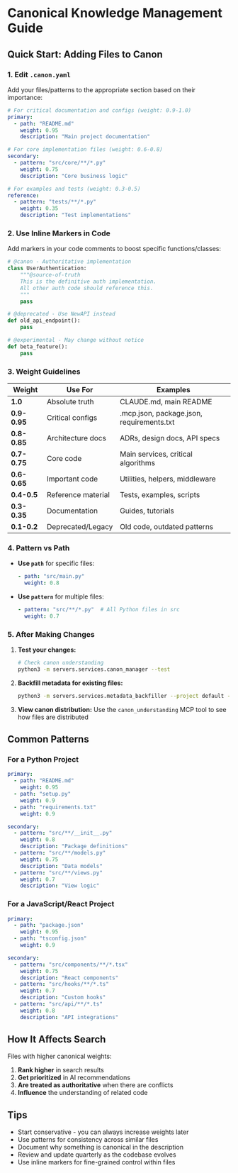# Canonical Knowledge Management Guide

## Quick Start: Adding Files to Canon

### 1. Edit `.canon.yaml`

Add your files/patterns to the appropriate section based on their importance:

```yaml
# For critical documentation and configs (weight: 0.9-1.0)
primary:
  - path: "README.md"
    weight: 0.95
    description: "Main project documentation"

# For core implementation files (weight: 0.6-0.8)
secondary:
  - pattern: "src/core/**/*.py"
    weight: 0.75
    description: "Core business logic"

# For examples and tests (weight: 0.3-0.5)
reference:
  - pattern: "tests/**/*.py"
    weight: 0.35
    description: "Test implementations"
```

### 2. Use Inline Markers in Code

Add markers in your code comments to boost specific functions/classes:

```python
# @canon - Authoritative implementation
class UserAuthentication:
    """@source-of-truth
    This is the definitive auth implementation.
    All other auth code should reference this.
    """
    pass

# @deprecated - Use NewAPI instead
def old_api_endpoint():
    pass

# @experimental - May change without notice
def beta_feature():
    pass
```

### 3. Weight Guidelines

| Weight | Use For | Examples |
|--------|---------|----------|
| **1.0** | Absolute truth | CLAUDE.md, main README |
| **0.9-0.95** | Critical configs | .mcp.json, package.json, requirements.txt |
| **0.8-0.85** | Architecture docs | ADRs, design docs, API specs |
| **0.7-0.75** | Core code | Main services, critical algorithms |
| **0.6-0.65** | Important code | Utilities, helpers, middleware |
| **0.4-0.5** | Reference material | Tests, examples, scripts |
| **0.3-0.35** | Documentation | Guides, tutorials |
| **0.1-0.2** | Deprecated/Legacy | Old code, outdated patterns |

### 4. Pattern vs Path

- **Use `path`** for specific files:
  ```yaml
  - path: "src/main.py"
    weight: 0.8
  ```

- **Use `pattern`** for multiple files:
  ```yaml
  - pattern: "src/**/*.py"  # All Python files in src
    weight: 0.7
  ```

### 5. After Making Changes

1. **Test your changes:**
   ```bash
   # Check canon understanding
   python3 -m servers.services.canon_manager --test
   ```

2. **Backfill metadata for existing files:**
   ```bash
   python3 -m servers.services.metadata_backfiller --project default --path .
   ```

3. **View canon distribution:**
   Use the `canon_understanding` MCP tool to see how files are distributed

## Common Patterns

### For a Python Project
```yaml
primary:
  - path: "README.md"
    weight: 0.95
  - path: "setup.py"
    weight: 0.9
  - path: "requirements.txt"
    weight: 0.9

secondary:
  - pattern: "src/**/__init__.py"
    weight: 0.8
    description: "Package definitions"
  - pattern: "src/**/models.py"
    weight: 0.75
    description: "Data models"
  - pattern: "src/**/views.py"
    weight: 0.7
    description: "View logic"
```

### For a JavaScript/React Project
```yaml
primary:
  - path: "package.json"
    weight: 0.95
  - path: "tsconfig.json"
    weight: 0.9

secondary:
  - pattern: "src/components/**/*.tsx"
    weight: 0.75
    description: "React components"
  - pattern: "src/hooks/**/*.ts"
    weight: 0.7
    description: "Custom hooks"
  - pattern: "src/api/**/*.ts"
    weight: 0.8
    description: "API integrations"
```

## How It Affects Search

Files with higher canonical weights:
1. **Rank higher** in search results
2. **Get prioritized** in AI recommendations
3. **Are treated as authoritative** when there are conflicts
4. **Influence** the understanding of related code

## Tips

- Start conservative - you can always increase weights later
- Use patterns for consistency across similar files
- Document why something is canonical in the description
- Review and update quarterly as the codebase evolves
- Use inline markers for fine-grained control within files